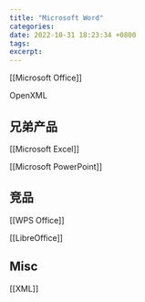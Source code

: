 ```yaml
---
title: "Microsoft Word"
categories: 
date: 2022-10-31 18:23:34 +0800
tags: 
excerpt: 
---
```


[[Microsoft Office]]

OpenXML

## 兄弟产品

[[Microsoft Excel]]

[[Microsoft PowerPoint]]


## 竞品

[[WPS Office]]

[[LibreOffice]]



## Misc

[[XML]]

